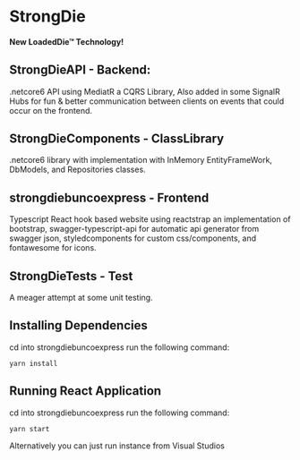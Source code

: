 # StrongDie 
#### New LoadedDie™ Technology!

## StrongDieAPI - Backend:
.netcore6 API using MediatR a CQRS Library, Also added in some SignalR Hubs for fun & better communication between clients on events that could occur on the frontend.

## StrongDieComponents - ClassLibrary 
.netcore6 library with implementation with InMemory EntityFrameWork, DbModels, and Repositories classes.

## strongdiebuncoexpress - Frontend
Typescript React hook based website using reactstrap an implementation of bootstrap, swagger-typescript-api for automatic api generator from swagger json, styledcomponents for custom css/components, and fontawesome for icons.

## StrongDieTests - Test
A meager attempt at some unit testing.

## Installing Dependencies
cd into strongdiebuncoexpress
run the following command:
```yarn
yarn install
```


## Running React Application
cd into strongdiebuncoexpress
run the following command:
```yarn
yarn start
```
Alternatively you can just run instance from Visual Studios
